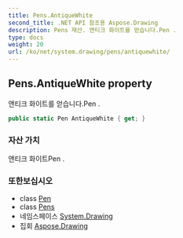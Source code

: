 ```yaml
---
title: Pens.AntiqueWhite
second_title: .NET API 참조용 Aspose.Drawing
description: Pens 재산. 앤티크 화이트를 얻습니다.Pen .
type: docs
weight: 20
url: /ko/net/system.drawing/pens/antiquewhite/
---
```

## Pens.AntiqueWhite property

앤티크 화이트를 얻습니다.Pen .

```csharp
public static Pen AntiqueWhite { get; }
```

### 자산 가치

앤티크 화이트Pen .

### 또한보십시오

* class [Pen](../../pen/)
* class [Pens](../)
* 네임스페이스 [System.Drawing](../../pens/)
* 집회 [Aspose.Drawing](../../../)


